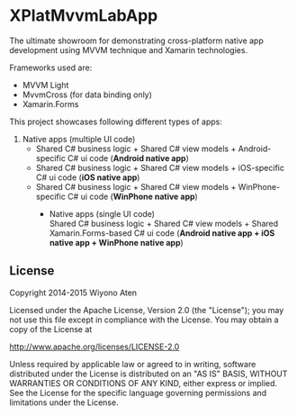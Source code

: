 # XPlatMvvmLabApp

The ultimate showroom for demonstrating cross-platform native app development using MVVM technique and Xamarin technologies.

Frameworks used are:
* MVVM Light
* MvvmCross (for data binding only)
* Xamarin.Forms

This project showcases following different types of apps:<br/>
<ol>
<li> Native apps (multiple UI code)<br />
<ul>
<li> Shared C# business logic + Shared C# view models + Android-specific C# ui code (<b>Android native app</b>)</li>
<li> Shared C# business logic + Shared C# view models + iOS-specific C# ui code (<b>iOS native app</b>)</li>
<li> Shared C# business logic + Shared C# view models + WinPhone-specific C# ui code (<b>WinPhone native app</b>)</li>
<ul>
</li>
<li> Native apps (single UI code)<br />
Shared C# business logic + Shared C# view models + Shared Xamarin.Forms-based C# ui code (<b>Android native app + iOS native app + WinPhone native app</b>)<br/>
</li>
</ol>

## License

Copyright 2014-2015 Wiyono Aten

Licensed under the Apache License, Version 2.0 (the "License");
you may not use this file except in compliance with the License.
You may obtain a copy of the License at

   http://www.apache.org/licenses/LICENSE-2.0

Unless required by applicable law or agreed to in writing, software
distributed under the License is distributed on an "AS IS" BASIS,
WITHOUT WARRANTIES OR CONDITIONS OF ANY KIND, either express or implied.
See the License for the specific language governing permissions and
limitations under the License.
